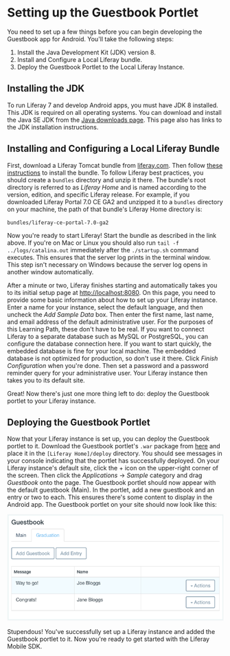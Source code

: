 # Setting up the Guestbook Portlet

You need to set up a few things before you can begin developing the Guestbook 
app for Android. You'll take the following steps:

1.  Install the Java Development Kit (JDK) version 8. 
2.  Install and Configure a Local Liferay bundle. 
3.  Deploy the Guestbook Portlet to the Local Liferay Instance. 

## Installing the JDK

To run Liferay 7 and develop Android apps, you must have JDK 8 installed. This 
JDK is required on all operating systems. You can download and install the Java 
SE JDK from the 
[Java downloads page](http://www.oracle.com/technetwork/java/javase/downloads/index.html). 
This page also has links to the JDK installation instructions. 

## Installing and Configuring a Local Liferay Bundle

First, download a Liferay Tomcat bundle from 
[liferay.com](https://www.liferay.com/). 
Then follow 
[these instructions](/discover/deployment/-/knowledge_base/7-0/installing-liferay-portal) 
to install the bundle. To follow Liferay best practices, you should create a 
`bundles` directory and unzip it there. The bundle's root directory is referred 
to as *Liferay Home* and is named according to the version, edition, and 
specific Liferay release. For example, if you downloaded Liferay Portal 7.0 CE 
GA2 and unzipped it to a `bundles` directory on your machine, the path of that 
bundle's Liferay Home directory is: 

    bundles/liferay-ce-portal-7.0-ga2

Now you're ready to start Liferay! Start the bundle as described in the link
above. If you're on Mac or Linux you should also run `tail -f
../logs/catalina.out` immediately after the `./startup.sh` command executes.
This ensures that the server log prints in the terminal window. This step isn't
necessary on Windows because the server log opens in another window
automatically.

After a minute or two, Liferay finishes starting and automatically takes you to
its initial setup page at 
[http://localhost:8080](http://localhost:8080). 
On this page, you need to provide some basic information about how to set up 
your Liferay instance. Enter a name for your instance, select the default 
language, and then uncheck the *Add Sample Data* box. Then enter the first name, 
last name, and email address of the default administrative user. For the 
purposes of this Learning Path, these don't have to be real. If you want to 
connect Liferay to a separate database such as MySQL or PostgreSQL, you can 
configure the database connection here. If you want to start quickly, the 
embedded database is fine for your local machine. The embedded database is not 
optimized for production, so don't use it there. Click *Finish Configuration* 
when you're done. Then set a password and a password reminder query for your 
administrative user. Your Liferay instance then takes you to its default site. 

Great! Now there's just one more thing left to do: deploy the Guestbook portlet
to your Liferay instance. 

## Deploying the Guestbook Portlet

<!-- replace link with 7.0 compatible portlet -->
Now that your Liferay instance is set up, you can deploy the Guestbook portlet 
to it. Download the Guestbook portlet's `.war` package from 
[here](https://dev.liferay.com/documents/10184/581742/guestbook-portlet.war) 
and place it in the `[Liferay Home]/deploy` directory. You should see messages 
in your console indicating that the portlet has successfully deployed. On your 
Liferay instance's default site, click the + icon on the upper-right corner of 
the screen. Then click the *Applications* &rarr; *Sample* category and drag 
*Guestbook* onto the page. The Guestbook portlet should now appear with the 
default guestbook (Main). In the portlet, add a new guestbook and an entry or 
two to each. This ensures there's some content to display in the Android app. 
The Guestbook portlet on your site should now look like this: 

![Figure 1: The Guestbook portlet, with a new guestbook and some entries.](../../../images/guestbook-portlet-01.png)

Stupendous! You've successfully set up a Liferay instance and added the 
Guestbook portlet to it. Now you're ready to get started with the Liferay Mobile 
SDK. 
